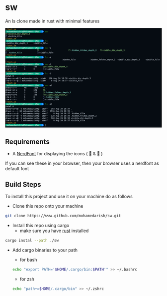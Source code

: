# sw

An ls clone made in rust with minimal features

![image showing the usage of sw command and ls command](./assets/screenshot_sw.png)

## Requirements

- A [NerdFont](https://www.nerdfonts.com/) for displaying the icons (   &   )

If you can see these in your browser, then your browser uses a nerdfont as
default font

## Build Steps

To install this project and use it on your machine do as follows

- Clone this repo onto your machine

```sh
git clone https://www.github.com/mohamedarish/sw.git
```

- Install this repo using cargo
  - make sure you have [rust](https://www.rust-lang.org/tools/install) installed

```sh
cargo instal --path ./sw
```

- Add cargo binaries to your path
  - for bash

  ```sh
  echo "export PATH='$HOME/.cargo/bin:$PATH'" >> ~/.bashrc
  ```

  - for zsh

  ```sh
  echo "path+=$HOME/.cargo/bin" >> ~/.zshrc
  ```
